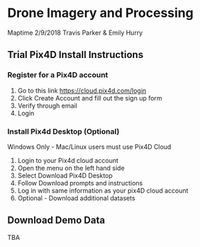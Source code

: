 # Drone Imagery and Processing 

Maptime 2/9/2018
Travis Parker & Emily Hurry

## Trial Pix4D Install Instructions

### Register for a Pix4D account

1) Go to this link https://cloud.pix4d.com/login 
1) Click Create Account and fill out the sign up form
1) Verify through email
1) Login

### Install Pix4d Desktop (Optional)

Windows Only - Mac/Linux users must use Pix4D Cloud

1) Login to your Pix4d cloud account
1) Open the menu on the left hand side
1) Select Download Pix4D Desktop
1) Follow Download prompts and instructions
1) Log in with same information as your pix4D cloud account
1) Optional - Download additional datasets 

## Download Demo Data

TBA